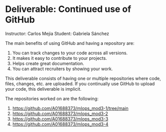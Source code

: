 # Deliverable: Continued use of GitHub

Instructor: Carlos Mejia
Student: Gabriela Sánchez

The main benefits of using GitHub and having a repository are:
1. You can track changes to your code across all versions.
2. It makes it easy to contribute to your projects.
3. Helps create great documentation.
4. You can attract recruiters by showing your work.

This deliverable consists of having one or multiple repositories where code, files, changes, etc. are uploaded. If you continually use GitHub to upload your code, this deliverable is implicit.

The repositories worked on are the following:

1. https://github.com/A01688373/mlops_mod3-1/tree/main
2. https://github.com/A01688373/mlops_mod3-2
3. https://github.com/A01688373/mlops_mod3-3
4. https://github.com/A01688373/mlops_mod3-4
